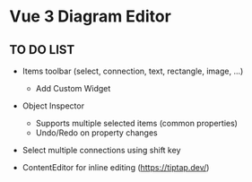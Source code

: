 # Vue 3 Diagram Editor
## TO DO LIST

- Items toolbar (select, connection, text, rectangle, image, ...)
    - Add Custom Widget
    
- Object Inspector 
    - Supports multiple selected items (common properties)
    - Undo/Redo on property changes

- Select multiple connections using shift key

- ContentEditor for inline editing (https://tiptap.dev/)